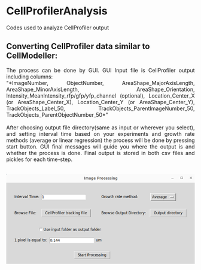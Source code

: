 # CellProfilerAnalysis
Codes used to analyze CellProfiler output


## Converting CellProfiler data similar to CellModeller:
<div style="text-align: justify">
The process can be done by GUI. GUI Input file is CellProfiler output including columns:<br/> "*ImageNumber, ObjectNumber, AreaShape_MajorAxisLength, AreaShape_MinorAxisLength, AreaShape_Orientation, Intensity_MeanIntensity_rfp/gfp/yfp_channel (optional), Location_Center_X (or AreaShape_Center_X), Location_Center_Y (or AreaShape_Center_Y), TrackObjects_Label_50, TrackObjects_ParentImageNumber_50, TrackObjects_ParentObjectNumber_50*"<br/><br/>
After choosing output file directory(same as input or wherever you select), and setting interval time based on your experiments and growth rate methods (average or linear regression) the process will be done by pressing start button. GUI final messages will guide you where the output is and whether the process is done. Final output is stored in both csv files and pickles for each time-step.
</div>
<br/>
<p align="center">
  <img src="doc/gui.png">
</p>
